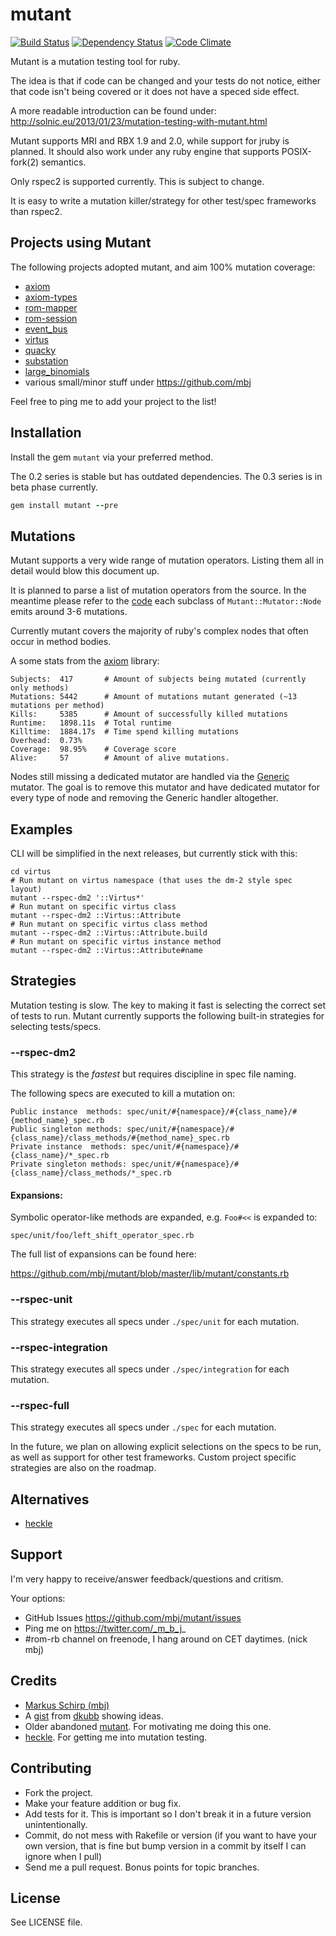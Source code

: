 mutant
======

[![Build Status](https://secure.travis-ci.org/mbj/mutant.png?branch=master)](http://travis-ci.org/mbj/mutant)
[![Dependency Status](https://gemnasium.com/mbj/mutant.png)](https://gemnasium.com/mbj/mutant)
[![Code Climate](https://codeclimate.com/github/mbj/mutant.png)](https://codeclimate.com/github/mbj/mutant)

Mutant is a mutation testing tool for ruby.

The idea is that if code can be changed and your tests do not notice, either that code isn't being covered
or it does not have a speced side effect.

A more readable introduction can be found under: http://solnic.eu/2013/01/23/mutation-testing-with-mutant.html

Mutant supports MRI and RBX 1.9 and 2.0, while support for jruby is planned. It should also work under
any ruby engine that supports POSIX-fork(2) semantics.

Only rspec2 is supported currently. This is subject to change.

It is easy to write a mutation killer/strategy for other test/spec frameworks than rspec2.

Projects using Mutant
---------------------

The following projects adopted mutant, and aim 100% mutation coverage:

* [axiom](https://github.com/dkubb/axiom)
* [axiom-types](https://github.com/dkubb/axiom-types)
* [rom-mapper](https://github.com/rom-rb/rom-mapper)
* [rom-session](https://github.com/rom-rb/rom-session)
* [event_bus](https://github.com/kevinrutherford/event_bus)
* [virtus](https://github.com/solnic/virtus)
* [quacky](https://github.com/benmoss/quacky)
* [substation](https://github.com/snusnu/substation)
* [large_binomials](https://github.com/filipvanlaenen/large_binomials)
* various small/minor stuff under https://github.com/mbj

Feel free to ping me to add your project to the list!

Installation
------------

Install the gem `mutant` via your preferred method.

The 0.2 series is stable but has outdated dependencies. The 0.3 series is in beta phase currently.

```ruby
gem install mutant --pre
```

Mutations
---------

Mutant supports a very wide range of mutation operators. Listing them all in detail would blow this document up.

It is planned to parse a list of mutation operators from the source. In the meantime please refer to the
[code](https://github.com/mbj/mutant/tree/master/lib/mutant/mutator/node) each subclass of `Mutant::Mutator::Node`
emits around 3-6 mutations.

Currently mutant covers the majority of ruby's complex nodes that often occur in method bodies.

A some stats from the [axiom](https://github.com/dkubb/axiom) library:

```
Subjects:  417       # Amount of subjects being mutated (currently only methods)
Mutations: 5442      # Amount of mutations mutant generated (~13 mutations per method)
Kills:     5385      # Amount of successfully killed mutations
Runtime:   1898.11s  # Total runtime
Killtime:  1884.17s  # Time spend killing mutations
Overhead:  0.73%
Coverage:  98.95%    # Coverage score
Alive:     57        # Amount of alive mutations.
```


Nodes still missing a dedicated mutator are handled via the
[Generic](https://github.com/mbj/mutant/blob/master/lib/mutant/mutator/node/generic.rb) mutator.
The goal is to remove this mutator and have dedicated mutator for every type of node and removing
the Generic handler altogether.

Examples
--------

CLI will be simplified in the next releases, but currently stick with this:

```
cd virtus
# Run mutant on virtus namespace (that uses the dm-2 style spec layout)
mutant --rspec-dm2 '::Virtus*'
# Run mutant on specific virtus class
mutant --rspec-dm2 ::Virtus::Attribute
# Run mutant on specific virtus class method
mutant --rspec-dm2 ::Virtus::Attribute.build
# Run mutant on specific virtus instance method
mutant --rspec-dm2 ::Virtus::Attribute#name
```

Strategies
----------

Mutation testing is slow. The key to making it fast is selecting the correct set of tests to run.
Mutant currently supports the following built-in strategies for selecting tests/specs.

### --rspec-dm2

This strategy is the *fastest* but requires discipline in spec file naming.

The following specs are executed to kill a mutation on:
```
Public instance  methods: spec/unit/#{namespace}/#{class_name}/#{method_name}_spec.rb
Public singleton methods: spec/unit/#{namespace}/#{class_name}/class_methods/#{method_name}_spec.rb
Private instance  methods: spec/unit/#{namespace}/#{class_name}/*_spec.rb
Private singleton methods: spec/unit/#{namespace}/#{class_name}/class_methods/*_spec.rb
```

#### Expansions:

Symbolic operator-like methods are expanded, e.g. ```Foo#<<``` is expanded to:
```
spec/unit/foo/left_shift_operator_spec.rb
````

The full list of expansions can be found here:

https://github.com/mbj/mutant/blob/master/lib/mutant/constants.rb

### --rspec-unit

This strategy executes all specs under ``./spec/unit`` for each mutation.

### --rspec-integration

This strategy executes all specs under ``./spec/integration`` for each mutation.

### --rspec-full

This strategy executes all specs under ``./spec`` for each mutation.

In the future, we plan on allowing explicit selections on the specs to be run, as well as support for other test frameworks.
Custom project specific strategies are also on the roadmap.

Alternatives
------------

* [heckle](https://github.com/seattlerb/heckle)

Support
-------

I'm very happy to receive/answer feedback/questions and critism.

Your options:

* GitHub Issues https://github.com/mbj/mutant/issues
* Ping me on https://twitter.com/_m_b_j_
* #rom-rb channel on freenode, I hang around on CET daytimes. (nick mbj)

Credits
-------

* [Markus Schirp (mbj)](https://github.com/mbj)
* A [gist](https://gist.github.com/1065789) from [dkubb](https://github.com/dkubb) showing ideas.
* Older abandoned [mutant](https://github.com/txus/mutant). For motivating me doing this one.
* [heckle](https://github.com/seattlerb/heckle). For getting me into mutation testing.

Contributing
-------------

* Fork the project.
* Make your feature addition or bug fix.
* Add tests for it. This is important so I don't break it in a
  future version unintentionally.
* Commit, do not mess with Rakefile or version
  (if you want to have your own version, that is fine but bump version in a commit by itself I can ignore when I pull)
* Send me a pull request. Bonus points for topic branches.

License
-------

See LICENSE file.
